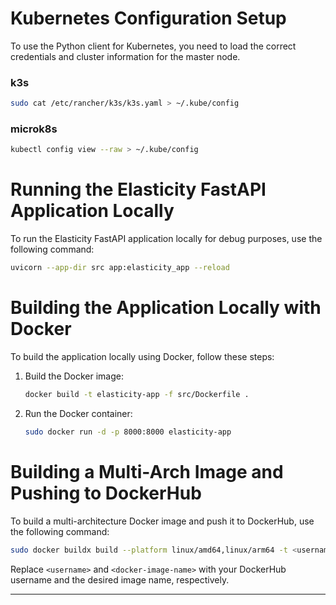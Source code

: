 # Kubernetes Configuration Setup

To use the Python client for Kubernetes, you need to load the correct credentials and cluster information for the master node.

### k3s

```bash
sudo cat /etc/rancher/k3s/k3s.yaml > ~/.kube/config
```

### microk8s

```bash
kubectl config view --raw > ~/.kube/config
```

# Running the Elasticity FastAPI Application Locally

To run the Elasticity FastAPI application locally for debug purposes, use the following command:

```bash
uvicorn --app-dir src app:elasticity_app --reload
```

# Building the Application Locally with Docker

To build the application locally using Docker, follow these steps:

1. Build the Docker image:
    ```bash
    docker build -t elasticity-app -f src/Dockerfile .
    ```

2. Run the Docker container:
    ```bash
    sudo docker run -d -p 8000:8000 elasticity-app
    ```

# Building a Multi-Arch Image and Pushing to DockerHub

To build a multi-architecture Docker image and push it to DockerHub, use the following command:

```bash
sudo docker buildx build --platform linux/amd64,linux/arm64 -t <username>/<docker-image-name> -f src/Dockerfile . --push
```

Replace `<username>` and `<docker-image-name>` with your DockerHub username and the desired image name, respectively.

---
